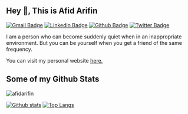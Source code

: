 ## Hey 👋, This is Afid Arifin
[![Gmail Badge](https://img.shields.io/badge/-afidbara@gmail.com-c14438?style=flat&logo=Gmail&logoColor=white&link=mailto:afidbara@gmail.com)](mailto:afidbara@gmail.com) 
[![Linkedin Badge](https://img.shields.io/badge/-afidarifin-0072b1?style=flat&logo=Linkedin&logoColor=white&link=https://www.linkedin.com/in/afidarifin/)](https://www.linkedin.com/in/afidarifin/) [![Github Badge](https://img.shields.io/badge/-afidarifin-grey?style=flat&logo=github&logoColor=white&link=https://github.com/afidarifin/)](https://www.github.com/afidarifin/) [![Twitter Badge](https://img.shields.io/badge/-afidaffin-00acee?style=flat&logo=twitter&logoColor=white&link=https://twitter.com/afidaffin/)](https://www.twitter.com/afidaffin/) <p align='left'>I am a person who can become suddenly quiet when in an inappropriate environment. But you can be yourself when you get a friend of the same frequency.</p><p align='left'> You can visit my personal website <a href='https://www.afidbara.com ' rel="dofollow" target=_blank><u>here</u>.</a></p>
## Some of my Github Stats
<p align=left> <img src=https://komarev.com/ghpvc/?username=afidarifin alt=afidarifin /> </p>

[![Github stats](https://github-readme-stats.vercel.app/api?username=afidarifin&show_icons=true&include_all_commits=true)](https://github.com/afidarifin/github-readme-stats)
[![Top Langs](https://github-readme-stats.vercel.app/api/top-langs/?username=afidarifin&layout=compact)](https://github.com/afidarifin/github-readme-stats)
